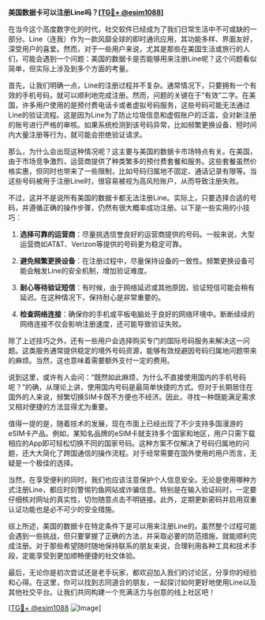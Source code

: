 **美国数据卡可以注册Line吗？[[TG💪+ @esim1088](https://t.me/s/esim1088)]**

在当今这个高度数字化的时代，社交软件已经成为了我们日常生活中不可或缺的一部分。Line（连我）作为一款风靡全球的即时通讯应用，其功能多样、界面友好，深受用户的喜爱。然而，对于一些用户来说，尤其是那些在美国生活或旅行的人们，可能会遇到一个问题：美国的数据卡是否能够用来注册Line呢？这个问题看似简单，但实际上涉及到多个方面的考量。

首先，让我们明确一点，Line的注册过程并不复杂。通常情况下，只要拥有一个有效的手机号码，就可以顺利地完成注册。然而，问题的关键在于“有效”二字。在美国，许多用户使用的是预付费电话卡或者虚拟号码服务，这些号码可能无法通过Line的验证流程。这是因为Line为了防止垃圾信息和虚假账户的泛滥，会对新注册的账号进行严格的审核。如果系统检测到该号码异常，比如频繁更换设备、短时间内大量注册等行为，就可能会拒绝验证请求。

那么，为什么会出现这种情况呢？这主要与美国的数据卡市场特点有关。在美国，由于市场竞争激烈，运营商提供了种类繁多的预付费套餐和服务。这些套餐虽然价格实惠，但同时也带来了一些限制，比如号码归属地不固定、通话记录有限等。当这些号码被用于注册Line时，很容易被视为高风险账户，从而导致注册失败。

不过，这并不是说所有美国的数据卡都无法注册Line。实际上，只要选择合适的号码，并遵循正确的操作步骤，仍然有很大概率成功注册。以下是一些实用的小技巧：

1. **选择可靠的运营商**：尽量挑选信誉良好的运营商提供的号码。一般来说，大型运营商如AT&T、Verizon等提供的号码更为稳定可靠。
   
2. **避免频繁更换设备**：在注册过程中，尽量保持设备的一致性。频繁更换设备可能会触发Line的安全机制，增加验证难度。
   
3. **耐心等待验证短信**：有时候，由于网络延迟或其他原因，验证短信可能会稍有延迟。在这种情况下，保持耐心是非常重要的。
   
4. **检查网络连接**：确保你的手机或平板电脑处于良好的网络环境中。断断续续的网络连接不仅会影响注册速度，还可能导致验证失败。

除了上述技巧之外，还有一些用户会选择购买专门的国际号码服务来解决这一问题。这类服务通常提供稳定的境外号码资源，能够有效规避因号码归属地问题带来的麻烦。当然，这也意味着需要额外支付一定的费用。

说到这里，或许有人会问：“既然如此麻烦，为什么不直接使用国内的手机号码呢？”的确，从理论上讲，使用国内号码是最简单快捷的方式。但对于长期居住在国外的人来说，频繁切换SIM卡既不方便也不经济。因此，寻找一种既能满足需求又相对便捷的方法显得尤为重要。

值得一提的是，随着技术的发展，现在市面上已经出现了不少支持多国漫游的eSIM卡产品。例如，某知名品牌的eSIM卡就支持多个国家和地区，用户只需下载相应的App即可轻松切换不同的国家号码。这种方案不仅解决了号码归属地的问题，还大大简化了跨国通信的操作流程。对于经常需要在国外使用的用户而言，无疑是一个极佳的选择。

当然，在享受便利的同时，我们也应该注意保护个人信息安全。无论是使用哪种方式注册Line，都应时刻警惕钓鱼网站或诈骗信息。特别是在输入验证码时，一定要仔细核对网址的真实性，切勿随意点击不明链接。此外，定期更新密码并启用双重认证功能也是必不可少的安全措施。

综上所述，美国的数据卡在特定条件下是可以用来注册Line的。虽然整个过程可能会遇到一些挑战，但只要掌握了正确的方法，并采取必要的防范措施，就能顺利完成注册。对于那些希望随时随地保持联系的朋友来说，合理利用各种工具和技术手段，定能享受到更加顺畅便捷的社交体验。

最后，无论你是初次尝试还是老手玩家，都欢迎加入我们的讨论区，分享你的经验和心得。在这里，你可以找到志同道合的朋友，一起探讨如何更好地使用Line以及其他社交平台。让我们共同构建一个充满活力与创意的线上社区吧！

[[TG💪+ @esim1088](https://t.me/s/esim1088) ![Image](https://i.postimg.cc/4NQfJmqS/Snipaste-2025-05-13-00-14-12.png)]
